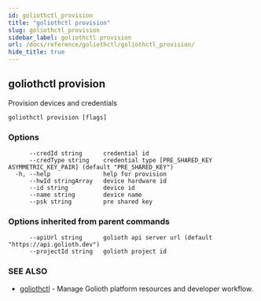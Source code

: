 ```yaml
---
id: goliothctl_provision
title: "goliothctl provision"
slug: goliothctl_provision
sidebar_label: goliothctl provision
url: /docs/reference/goliothctl/goliothctl_provision/
hide_title: true
---
```

## goliothctl provision

Provision devices and credentials

```
goliothctl provision [flags]
```

### Options

```
      --credId string      credential id
      --credType string    credential type [PRE_SHARED_KEY ASYMMETRIC_KEY_PAIR] (default "PRE_SHARED_KEY")
  -h, --help               help for provision
      --hwId stringArray   device hardware id
      --id string          device id
      --name string        device name
      --psk string         pre shared key
```

### Options inherited from parent commands

```
      --apiUrl string      golioth api server url (default "https://api.golioth.dev")
      --projectId string   golioth project id
```

### SEE ALSO

* [goliothctl](/docs/reference/goliothctl/goliothctl/)	 - Manage Golioth platform resources and developer workflow.

